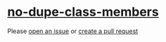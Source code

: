 [no-dupe-class-members](https://eslint.org/docs/rules/no-dupe-class-members)
============================================================================
Please [open an issue](https://github.com/rasenplanscher/eslint-config-rasenplanscher/issues/new)
or [create a pull request](https://github.com/rasenplanscher/eslint-config-rasenplanscher/edit/main/src/rules-configurations/eslint/no-dupe-class-members.md)